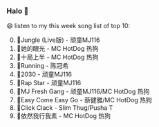 

### Halo 👋

😄 listen to my this week song list of top 10:

0. 🌈Jungle (Live版) - 顽童MJ116
1. 🌈她的眼光 - MC HotDog 热狗
2. 🌈十局上半 - MC HotDog 热狗
3. 🌈Running - 陈冠希
4. 🌈2030 - 顽童MJ116
5. 🌈Rap Star - 顽童MJ116
6. 🌈MJ Fresh Gang - 顽童MJ116/MC HotDog 热狗
7. 🌈Easy Come Easy Go - 蔡健雅/MC HotDog 热狗
8. 🌈Click Clack - Slim Thug/Pusha T
9. 🌈依然我行我素 - MC HotDog 热狗


